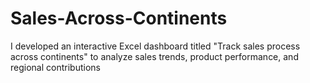 # Sales-Across-Continents
 I developed an interactive Excel dashboard titled "Track sales process across continents" to analyze sales trends, product performance, and regional contributions
